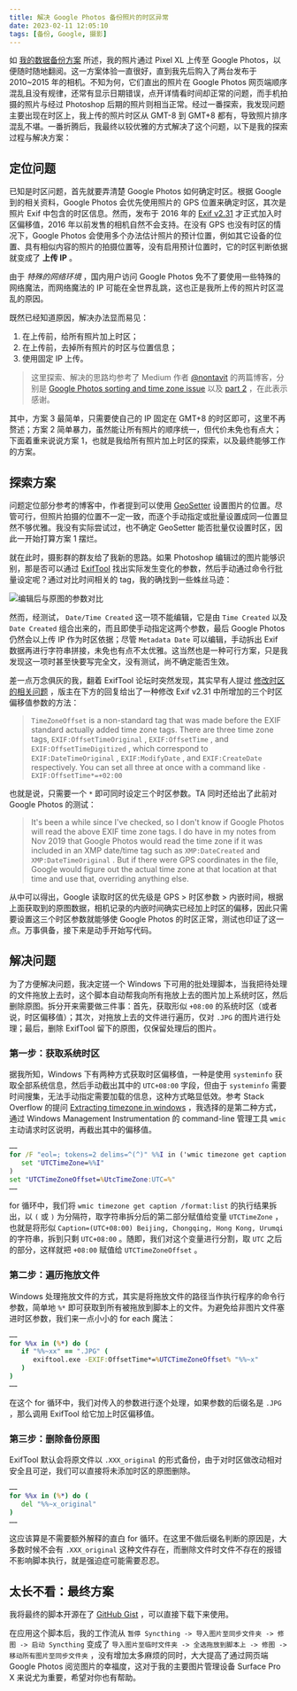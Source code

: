 ```yaml
---
title: 解决 Google Photos 备份照片的时区异常
date: 2023-02-11 12:05:10
tags: [备份, Google, 摄影]
---
```


如 [我的数据备份方案](https://blog.rachelt.one/articles/my-way-of-backing-up/) 所述，我的照片通过 Pixel XL 上传至 Google Photos，以便随时随地翻阅。这一方案体验一直很好，直到我先后购入了两台发布于 2010~2015 年的相机。不知为何，它们直出的照片在 Google Photos 网页端顺序混乱且没有规律，还常有显示日期错误，点开详情看时间却正常的问题，而手机拍摄的照片与经过 Photoshop 后期的照片则相当正常。经过一番探索，我发现问题主要出现在时区上，我上传的照片时区从 GMT-8 到 GMT+8 都有，导致照片排序混乱不堪。一番折腾后，我最终以较优雅的方式解决了这个问题，以下是我的探索过程与解决方案：

## 定位问题

已知是时区问题，首先就要弄清楚 Google Photos 如何确定时区。根据 Google 到的相关资料，Google Photos 会优先使用照片的 GPS 位置来确定时区，其次是照片 Exif 中包含的时区信息。然而，发布于 2016 年的 [Exif v2.31](https://www.cipa.jp/std/documents/download_e.html?DC-008-Translation-2016-E) 才正式加入时区偏移值，2016 年以前发售的相机自然不会支持。在没有 GPS 也没有时区的情况下，Google Photos 会使用多个办法估计照片的预计位置，例如其它设备的位置、具有相似内容的照片的拍摄位置等，没有启用预计位置时，它的时区判断依据就变成了 **上传 IP** 。

<!-- more -->

由于 *特殊的网络环境* ，国内用户访问 Google Photos 免不了要使用一些特殊的网络魔法，而网络魔法的 IP 可能在全世界乱跳，这也正是我所上传的照片时区混乱的原因。

既然已经知道原因，解决办法显而易见：

1. 在上传前，给所有照片加上时区；
2. 在上传前，去掉所有照片的时区与位置信息；
3. 使用固定 IP 上传。

> 这里探索、解决的思路均参考了 Medium 作者 [@nontavit](https://medium.com/@nontavit) 的两篇博客，分别是 [Google Photos sorting and time zone issue](https://medium.com/@nontavit/google-photos-and-time-zone-issue-b2e2d20645b0) 以及 [part 2](https://medium.com/@nontavit/google-photos-sorting-and-timezone-issue-season-2-15f46917e091) ，在此表示感谢。

其中，方案 3 最简单，只需要使自己的 IP 固定在 GMT+8 的时区即可，这里不再赘述；方案 2 简单暴力，虽然能让所有照片的顺序统一，但代价未免也有点大；下面着重来说说方案 1，也就是我给所有照片加上时区的探索，以及最终能够工作的方案。

## 探索方案

问题定位部分参考的博客中，作者提到可以使用 [GeoSetter](https://geosetter.de/en/main-en/) 设置图片的位置。尽管可行，但照片拍摄的位置不一定一致，而逐个手动指定或批量设置成同一位置显然不够优雅。我没有实际尝试过，也不确定 GeoSetter 能否批量仅设置时区，因此一开始打算方案 1 摆烂。

就在此时，摄影群的群友给了我新的思路。如果 Photoshop 编辑过的图片能够识别，那是否可以通过 [ExifTool](https://exiftool.org/) 找出实际发生变化的参数，然后手动通过命令行批量设定呢？通过对比时间相关的 tag，我的确找到一些蛛丝马迹：

![编辑后与原图的参数对比](comparison-between-raw-and-edited.webp)

然而，经测试， `Date/Time Created` 这一项不能编辑，它是由 `Time Created` 以及 `Date Created` 组合出来的，而且即使手动指定这两个参数，最后 Google Photos 仍然会以上传 IP 作为时区依据；尽管 `Metadata Date` 可以编辑，手动拆出 Exif 数据再进行字符串拼接，未免也有点不太优雅。这当然也是一种可行方案，只是我发现这一项时甚至快要写完全文，没有测试，尚不确定能否生效。

差一点万念俱灰的我，翻着 ExifTool 论坛时突然发现，其实早有人提过 [修改时区的相关问题](https://exiftool.org/forum/index.php?topic=13170.0) ，版主在下方的回复给出了一种修改 Exif v2.31 中所增加的三个时区偏移值参数的方法：

> `TimeZoneOffset` is a non-standard tag that was made before the EXIF standard actually added time zone tags. There are three time zone tags, `EXIF:OffsetTimeOriginal` , `EXIF:OffsetTime` , and `EXIF:OffsetTimeDigitized` , which correspond to `EXIF:DateTimeOriginal` , `EXIF:ModifyDate` , and `EXIF:CreateDate` respectively. You can set all three at once with a command like
> `-EXIF:OffsetTime*=+02:00`

也就是说，只需要一个 `*` 即可同时设定三个时区参数。TA 同时还给出了此前对 Google Photos 的测试：

> It's been a while since I've checked, so I don't know if Google Photos will read the above EXIF time zone tags. I do have in my notes from Nov 2019 that Google Photos would read the time zone if it was included in an XMP date/time tag such as `XMP:DateCreated` and `XMP:DateTimeOriginal` . But if there were GPS coordinates in the file, Google would figure out  the actual time zone at that location at that time and use that, overriding anything else.

从中可以得出，Google 读取时区的优先级是 GPS > 时区参数 > 内嵌时间，根据上面获取到的原图数据，相机记录的内嵌时间确实已经加上时区的偏移，因此只需要设置这三个时区参数就能够使 Google Photos 的时区正常，测试也印证了这一点。万事俱备，接下来是动手开始写代码。

## 解决问题

为了方便解决问题，我决定搓一个 Windows 下可用的批处理脚本，当我把待处理的文件拖放上去时，这个脚本自动帮我向所有拖放上去的图片加上系统时区，然后删除原图。拆分开来需要做三件事：首先，获取形似 `+08:00` 的系统时区（或者说，时区偏移值）；其次，对拖放上去的文件进行遍历，仅对 `.JPG` 的图片进行处理；最后，删除 ExifTool 留下的原图，仅保留处理后的图片。

### 第一步：获取系统时区

据我所知，Windows 下有两种方式获取时区偏移值，一种是使用 `systeminfo` 获取全部系统信息，然后手动截出其中的 `UTC+08:00` 字段，但由于 `systeminfo` 需要时间搜集，无法手动指定需要加载的信息，这种方式略显低效。参考 Stack Overflow 的提问 [Extracting timezone in windows](https://stackoverflow.com/questions/52567087/extracting-timezone-in-windows) ，我选择的是第二种方式，通过 Windows Management Instrumentation 的 command-line 管理工具 `wmic` 主动请求时区说明，再截出其中的偏移值。

```cmd
……
for /F "eol=; tokens=2 delims=^(^)" %%I in ('wmic timezone get caption /format:list') do (
   set "UTCTimeZone=%%I"
)
set "UTCTimeZoneOffset=%UtcTimeZone:UTC=%"
……
```

for 循环中，我们将 `wmic timezone get caption /format:list` 的执行结果拆出，以 `(` 或 `)` 为分隔符，取字符串拆分后的第二部分赋值给变量 `UTCTimeZone` ，也就是将形似 `Caption=(UTC+08:00) Beijing, Chongqing, Hong Kong, Urumqi` 的字符串，拆到只剩 `UTC+08:00` 。随即，我们对这个变量进行分割，取 `UTC` 之后的部分，这样就把 `+08:00` 赋值给 `UTCTimeZoneOffset` 。

### 第二步：遍历拖放文件

Windows 处理拖放文件的方式，其实是将拖放文件的路径当作执行程序的命令行参数，简单地 `%*` 即可获取到所有被拖放到脚本上的文件。为避免给非图片文件塞进时区参数，我们来一点小小的 for each 魔法：

```cmd
……
for %%x in (%*) do (
   if "%%~xx" == ".JPG" (
      exiftool.exe -EXIF:OffsetTime*=%UTCTimeZoneOffset% "%%~x"
   )
)
……
```

在这个 for 循环中，我们对传入的参数进行逐个处理，如果参数的后缀名是 `.JPG` ，那么调用 ExifTool 给它加上时区偏移值。

### 第三步：删除备份原图

ExifTool 默认会将原文件以 `.XXX_original` 的形式备份，由于对时区做改动相对安全且可逆，我们可以直接将未添加时区的原图删除。

```cmd
……
for %%x in (%*) do (
   del "%%~x_original"
)
……
```

这应该算是不需要额外解释的直白 for 循环。在这里不做后缀名判断的原因是，大多数时候不会有 `.XXX_original` 这种文件存在，而删除文件时文件不存在的报错不影响脚本执行，就是强迫症可能需要忍忍。

## 太长不看：最终方案

我将最终的脚本开源在了 [GitHub Gist](https://gist.github.com/Rachel030219/0f098e561f413e67e9d17298a6e66461) ，可以直接下载下来使用。

<script src="https://gist.github.com/Rachel030219/0f098e561f413e67e9d17298a6e66461.js"></script>

在应用这个脚本后，我的工作流从 `暂停 Syncthing -> 导入图片至同步文件夹 -> 修图 -> 启动 Syncthing` 变成了 `导入图片至临时文件夹 -> 全选拖放到脚本上 -> 修图 -> 移动所有图片至同步文件夹` ，没有增加太多麻烦的同时，大大提高了通过网页端 Google Photos 阅览图片的幸福度，这对于我的主要图片管理设备 Surface Pro X 来说尤为重要，希望对你也有帮助。
